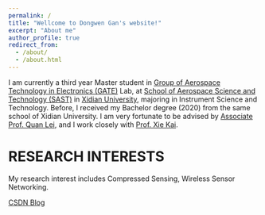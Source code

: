 ```yaml
---
permalink: /
title: "Wellcome to Dongwen Gan's website!"
excerpt: "About me"
author_profile: true
redirect_from: 
  - /about/
  - /about.html
---
```

I am currently a third year Master student in [Group of Aerospace Technology in Electronics (GATE)](https://web.xidian.edu.cn/kaixie/) Lab, at [School of Aerospace Science and Technology (SAST)](https://sast.xidian.edu.cn/) in [Xidian University](https://www.xidian.edu.cn/), majoring in Instrument Science and Technology. Before, I received my Bachelor degree (2020) from the same school of Xidian University. I am very fortunate to be advised by [Associate Prof. Quan Lei](https://web.xidian.edu.cn/quanlei/), and I work closely with [Prof. Xie Kai](https://web.xidian.edu.cn/kaixie/).

RESEARCH INTERESTS
=====
My research interest includes Compressed Sensing, Wireless Sensor Networking.

[CSDN Blog](https://dwgan.blog.csdn.net/)
